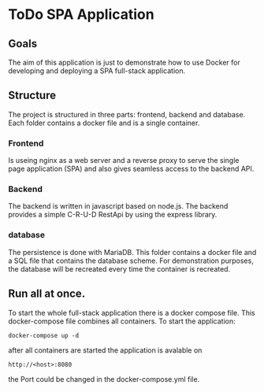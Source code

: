 # ToDo SPA Application

## Goals

The aim of this application is just to demonstrate how to use Docker for developing and deploying a SPA full-stack application.

## Structure

The project is structured in three parts:
frontend,
backend and
database.
Each folder contains a docker file and is a single container.

### Frontend

Is useing nginx as a web server and a reverse proxy to serve the single page application (SPA) and also gives seamless access to the backend API.

### Backend

The backend is written in javascript based on node.js. The backend provides a simple C-R-U-D RestApi by using the express library.

### database

The persistence is done with MariaDB. This folder contains a docker file and a SQL file that contains the database scheme. For demonstration purposes, the database will be recreated every time the container is recreated.

## Run all at once.

To start the whole full-stack application there is a docker compose file. This docker-compose file combines all containers.
To start the application:

```:bash
docker-compose up -d
```

after all containers are started the application is avalable on


```
http://<host>:8080
```

the Port could be changed in the docker-compose.yml file.
